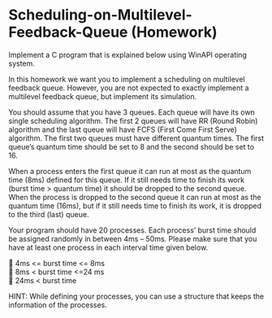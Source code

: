 # Scheduling-on-Multilevel-Feedback-Queue (Homework)

Implement a C program that is explained below using WinAPI operating system.  

 
In  this  homework  we  want  you  to  implement  a  scheduling  on  multilevel  feedback  queue. However, you are not expected to exactly implement a multilevel feedback queue, but implement its simulation.  

 
You should assume that you have 3 queues. Each queue will have its own single scheduling algorithm. The  first  2  queues  will  have  RR  (Round Robin)  algorithm  and  the last queue  will  have FCFS (First Come First Serve) algorithm.  The first two queues must have different quantum times. The first queue’s quantum time should be set to 8 and the second should be set to 16.  

 
When a process enters the first queue it can run at most as the quantum time (8ms) defined for this queue. If it still needs time to finish its work (burst time > quantum time) it should be dropped to the second queue. When the process is dropped to the second queue it can run at most as the quantum time (16ms), but if it still needs time to finish its work, it is dropped to the third (last) queue.  


Your  program  should  have  20  processes.  Each  process’  burst  time  should  be  assigned randomly in between 4ms – 50ms. Please make sure that you have at least one process in each interval time given below.  

  4ms <= burst time <= 8ms  
  8ms < burst time <=24 ms  
  24ms < burst time  


HINT:  While  defining  your  processes,  you  can  use  a  structure  that  keeps  the  information  of  the processes. 
